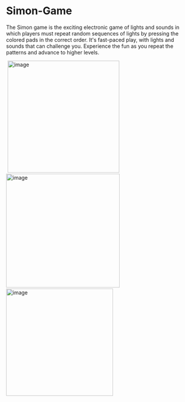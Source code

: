 # Simon-Game

The Simon game is the exciting electronic game of lights and sounds in which players must repeat random sequences of lights by pressing the colored pads in the correct order. It's fast-paced play, with lights and sounds that can challenge you. Experience the fun as you repeat the patterns and advance to higher levels.


<img>
<img width="303" alt="image" src="https://github.com/senthilkumar909542/Simon-Game/assets/56290175/2e128634-1332-49bd-82b0-59b35808bf06">

</img>

<img>

<img width="308" alt="image" src="https://github.com/senthilkumar909542/Simon-Game/assets/56290175/f91138de-42b3-49fc-a1d8-f0abc9ce2960">

<img>


<img>
<img width="290" alt="image" src="https://github.com/senthilkumar909542/Simon-Game/assets/56290175/1aa578b3-5bab-4200-a1bd-250227292d49">

</img>
